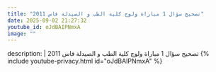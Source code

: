 ```yaml
---
title: "تصحيح سؤال 1 مباراة ولوج كلية الطب و الصيدلة فاس 2011"
date: 2025-09-02 21:27:32 
youtube_id: oJdBAIPNmxA
image: ""
---
```

description: |
  تصحيح سؤال 1 مباراة ولوج كلية الطب و الصيدلة فاس 2011
{% include youtube-privacy.html id="oJdBAIPNmxA" %}
